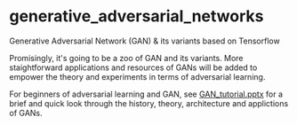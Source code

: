 # generative_adversarial_networks
Generative Adversarial Network (GAN) &amp; its variants based on Tensorflow

Promisingly, it's going to be a zoo of GAN and its variants. More staightforward applications and resources of GANs will be added to empower the theory and experiments in terms of adversarial learning.

For beginners of adversarial learning and GAN, see [GAN_tutorial.pptx](GAN_tutorial.pptx) for a brief and quick look through the history, theory, architecture and applictions of GANs.
